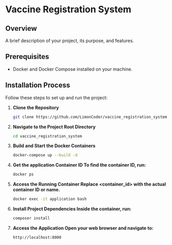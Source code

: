 # Vaccine Registration System

## Overview

A brief description of your project, its purpose, and features.

## Prerequisites

- Docker and Docker Compose installed on your machine.

## Installation Process

Follow these steps to set up and run the project:

1. **Clone the Repository**
   ```bash
   git clone https://github.com/LimonCoder/vaccine_registration_system.git

2. **Navigate to the Project Root Directory**
   ```bash
   cd vaccine_registration_system

3. **Build and Start the Docker Containers**
   ```bash
   docker-compose up --build -d

4. **Get the application Container ID To find the container ID, run:**
   ```bash
   docker ps

5. **Access the Running Container Replace <container_id> with the actual container ID or name.**
   ```bash
   docker exec -it application bash

6. **Install Project Dependencies Inside the container, run:**
   ```bash
   composer install

7. **Access the Application Open your web browser and navigate to:**
   ```bash
   http://localhost:8000
